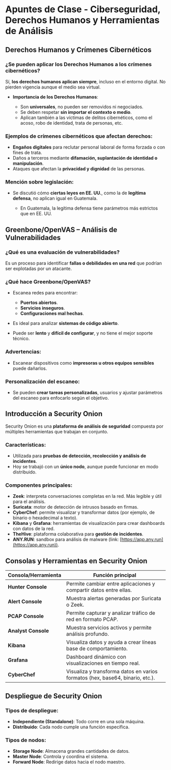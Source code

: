 #  **Apuntes de Clase - Ciberseguridad, Derechos Humanos y Herramientas de Análisis**

## Derechos Humanos y Crímenes Cibernéticos

### ¿Se pueden aplicar los Derechos Humanos a los crímenes cibernéticos?
Sí, **los derechos humanos aplican siempre**, incluso en el entorno digital. No pierden vigencia aunque el medio sea virtual.

- **Importancia de los Derechos Humanos**:
    
    - Son **universales**, no pueden ser removidos ni negociados.
    - Se deben respetar **sin importar el contexto o medio**.
    - Aplican también a las víctimas de delitos cibernéticos, como el acoso, robo de identidad, trata de personas, etc.

### Ejemplos de crímenes cibernéticos que afectan derechos:
- **Engaños digitales** para reclutar personal laboral de forma forzada o con fines de trata.
- Daños a terceros mediante **difamación, suplantación de identidad o manipulación**.
- Ataques que afectan la **privacidad y dignidad** de las personas.

### Mención sobre legislación:
- Se discutió cómo **ciertas leyes en EE. UU.**, como la de **legítima defensa**, no aplican igual en Guatemala.
    
    - En Guatemala, la legítima defensa tiene parámetros más estrictos que en EE. UU.

##  **Greenbone/OpenVAS – Análisis de Vulnerabilidades**

### ¿Qué es una evaluación de vulnerabilidades?
Es un proceso para identificar **fallas o debilidades en una red** que podrían ser explotadas por un atacante.

### ¿Qué hace Greenbone/OpenVAS?
- Escanea redes para encontrar:
    - **Puertos abiertos**.
    - **Servicios inseguros**.
    - **Configuraciones mal hechas**.
        
- Es ideal para analizar **sistemas de código abierto**.
- Puede ser **lento** y **difícil de configurar**, y no tiene el mejor soporte técnico.

### Advertencias:
- Escanear dispositivos como **impresoras u otros equipos sensibles** puede dañarlos.

### Personalización del escaneo:
- Se pueden **crear tareas personalizadas**, usuarios y ajustar parámetros del escaneo para enfocarlo según el objetivo.

##  **Introducción a Security Onion**

Security Onion es una **plataforma de análisis de seguridad** compuesta por múltiples herramientas que trabajan en conjunto.

### Características:
- Utilizada para **pruebas de detección, recolección y análisis de incidentes**.
- Hoy se trabajó con un **único nodo**, aunque puede funcionar en modo distribuido.

### Componentes principales:
- **Zeek**: interpreta conversaciones completas en la red. Más legible y útil para el análisis.    
- **Suricata**: motor de detección de intrusos basado en firmas.
- **CyberChef**: permite visualizar y transformar datos (por ejemplo, de binario o hexadecimal a texto).
- **Kibana** y **Grafana**: herramientas de visualización para crear dashboards con datos de la red.
- **TheHive**: plataforma colaborativa para **gestión de incidentes**.
- **ANY.RUN**: sandbox para análisis de malware (link: [https://app.any.run](https://app.any.run)).

## Consolas y Herramientas en Security Onion

| Consola/Herramienta | Función principal                                                             |
| ------------------- | ----------------------------------------------------------------------------- |
| **Hunter Console**  | Permite cambiar entre aplicaciones y compartir datos entre ellas.             |
| **Alert Console**   | Muestra alertas generadas por Suricata o Zeek.                                |
| **PCAP Console**    | Permite capturar y analizar tráfico de red en formato PCAP.                   |
| **Analyst Console** | Muestra servicios activos y permite análisis profundo.                        |
| **Kibana**          | Visualiza datos y ayuda a crear líneas base de comportamiento.                |
| **Grafana**         | Dashboard dinámico con visualizaciones en tiempo real.                        |
| **CyberChef**       | Visualiza y transforma datos en varios formatos (hex, base64, binario, etc.). |

## Despliegue de Security Onion

### Tipos de despliegue:
- **Independiente (Standalone)**: Todo corre en una sola máquina.
- **Distribuido**: Cada nodo cumple una función específica.

### Tipos de nodos:
- **Storage Node**: Almacena grandes cantidades de datos.
- **Master Node**: Controla y coordina el sistema.
- **Forward Node**: Redirige datos hacia el nodo maestro.